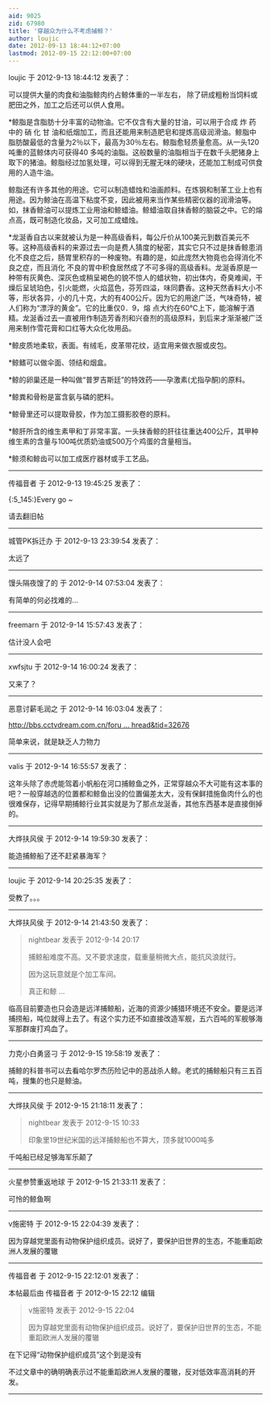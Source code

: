 ```yaml
---
aid: 9025
zid: 67980
title: '穿越众为什么不考虑捕鲸？'
author: loujic
date: 2012-09-13 18:44:12+07:00
lastmod: 2012-09-15 22:12:00+07:00
---
```


loujic 于 2012-9-13 18:44:12 发表了：

可以提供大量的肉食和油脂鲸肉约占鲸体重的一半左右， 除了研成粗粉当饲料或肥田之外，加工之后还可以供人食用。

\*鲸脂是含脂肪十分丰富的动物油。它不仅含有大量的甘油，可以用于合成 炸 药 中的 硝 化 甘 油和纸烟加工，而且还能用来制造肥皂和提炼高级润滑油。鲸脂中脂肪酸最低的含量为2％以下，最高为30％左右。鲸脂愈轻质量愈高。从一头120吨重的蓝鲸体内可获得40 多吨的油脂。这般数量的油脂相当于在数千头肥猪身上取下的猪油。鲸脂经过加氢处理，可以得到无腥无味的硬块，还能加工制成可供食用的人造牛油。

鲸脂还有许多其他的用途。它可以制造蜡烛和油画颜料。在炼钢和制革工业上也有用途。因为鲸油在高温下粘度不变，因此被用来当作某些精密仪器的润滑油等。如，抹香鲸油可以提炼工业用油和鲸蜡油。鲸蜡油取自抹香鲸的脑袋之中。它的熔点高，既可制造化妆品，又可加工成蜡烛。

\*龙涎香自古以来就被认为是一种高级香料，每公斤价从100美元到数百美元不等。这种高级香料的来源过去一向是费人猜度的秘密，其实它只不过是抹香鲸患消化不良症之后，肠胃里积存的一种废物。有趣的是，如此庞然大物竟也会得消化不良之症，而且消化 不良的胃中积食居然成了不可多得的高级香料。龙涎香原是一种带有灰黄色、深灰色或稍呈褐色的貌不惊人的蜡状物，初出体内，奇臭难闻，干燥后呈琥珀色，引火能燃，火焰蓝色，芬芳四溢，味同麝香。这种天然香料大小不等，形状各异，小的几十克，大的有400公斤。因为它的用途广泛，气味奇特，被人们称为“漂浮的黄金”。它的比重仅0．9，熔 点大约在60℃上下，能溶解于酒精。龙涎香过去一直被用作制造芳香剂和兴奋剂的高级原料，到后来才渐渐被广泛用来制作雪花膏和口红等大众化妆用品。 

\*鲸皮质地柔软，表面。有绒毛，皮革带花纹，适宜用来做衣服或皮包。

\*鲸鳍可以做伞面、领结和烟盒。

\*鲸的卵巢还是一种叫做“普罗吉斯廷”的特效药——孕激素(尤指孕酮)的原料。

\*鲸粪和骨粉是富含氨与磷的肥料。

\*鲸骨里还可以提取骨胶，作为加工摄影胶卷的原料。

\*鲸肝所含的维生素甲和丁非常丰富。一头抹香鲸的肝往往重达400公斤，其甲种维生素的含量与100吨优质奶油或500万个鸡蛋的含量相当。

\*鲸须和鲸齿可以加工成医疗器材或手工艺品。

---------

传福音者 于 2012-9-13 19:45:25 发表了：

{:5\_145:}Every go ~

请去翻旧帖

---------

城管PK拆迁办 于 2012-9-13 23:39:54 发表了：

太远了

---------

馒头隔夜馊了的 于 2012-9-14 07:53:04 发表了：

有简单的何必找难的…

---------

freemarn 于 2012-9-14 15:57:43 发表了：

估计没人会吧

---------

xwfsjtu 于 2012-9-14 16:00:24 发表了：

又来了？

---------

恶意讨薪毛润之 于 2012-9-14 16:03:04 发表了：

[http://bbs.cctvdream.com.cn/foru ... hread&tid=32676](http://bbs.cctvdream.com.cn/forum.php?mod=viewthread&tid=32676)

简单来说，就是缺乏人力物力

---------

valis 于 2012-9-14 16:55:57 发表了：

这年头除了赤虎能驾着小帆船在河口捕鲸鱼之外，正常穿越众不大可能有这本事的吧？一般穿越选的位置都和鲸鱼出没的位置偏差太大，没有保鲜措施鱼肉什么的也很难保存，记得早期捕鲸行业其实就是为了那点龙涎香，其他东西基本是直接倒掉的。

---------

大烨扶风侯 于 2012-9-14 19:59:30 发表了：

能造捕鲸船了还不赶紧暴海军？

---------

loujic 于 2012-9-14 20:25:35 发表了：

受教了。。。

---------

大烨扶风侯 于 2012-9-14 21:43:50 发表了：

> nightbear 发表于 2012-9-14 20:17
> 
> 捕鲸船难度不高。又不要求速度，载重量稍微大点，能抗风浪就行。
> 
> 因为这玩意就是个加工车间。
> 
> 真正和鲸 ...



临高目前要造也只会造是远洋捕鲸船，近海的资源少捕猎环境还不安全。要是远洋捕捞船，吨位就得上去了。有这个实力还不如直接改造军舰，五六百吨的军舰够海军那群废打鸡血了。

---------

力克小白勇竖刁 于 2012-9-15 19:58:19 发表了：

捕鲸的科普书可以去看哈尔罗杰历险记中的恶战杀人鲸。老式的捕鲸船只有三五百吨，搜集的也只是鲸油。

---------

大烨扶风侯 于 2012-9-15 21:18:11 发表了：

> nightbear 发表于 2012-9-15 10:33
> 
> 印象里19世纪米国的远洋捕鲸船也不算大，顶多就1000吨多



千吨船已经足够海军乐颠了

---------

火星参赞重返地球 于 2012-9-15 21:33:11 发表了：

可怜的鲸鱼啊

---------

v施密特 于 2012-9-15 22:04:39 发表了：

因为穿越党里面有动物保护组织成员。说好了，要保护旧世界的生态，不能重蹈欧洲人发展的覆辙

---------

传福音者 于 2012-9-15 22:12:01 发表了：

本帖最后由 传福音者 于 2012-9-15 22:12 编辑 


> 
> v施密特 发表于 2012-9-15 22:04
> 
> 因为穿越党里面有动物保护组织成员。说好了，要保护旧世界的生态，不能重蹈欧洲人发展的覆辙



在下记得“动物保护组织成员”这个到是没有

不过文章中的确明确表示过不能重蹈欧洲人发展的覆辙，反对低效率高消耗的开发。

---------

